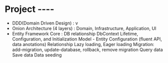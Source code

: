 # Project ----
- DDD(Domain Driven Design) : v
- Onion Architecture (4 layers) : Domain, Infrastructure, Application, UI
- Entity Framework Core : DB relationship
                            DbContext Lifetime, Configuration, and Initialization
                            Model - Entity Configuration (fluent API, data anotations)
                            Relationship
                            Lazy loading, Eager loading
                            Migration: add-migration, update-database, rollback, remove migration
                            Query data
                            Save data
                            Data seeding
